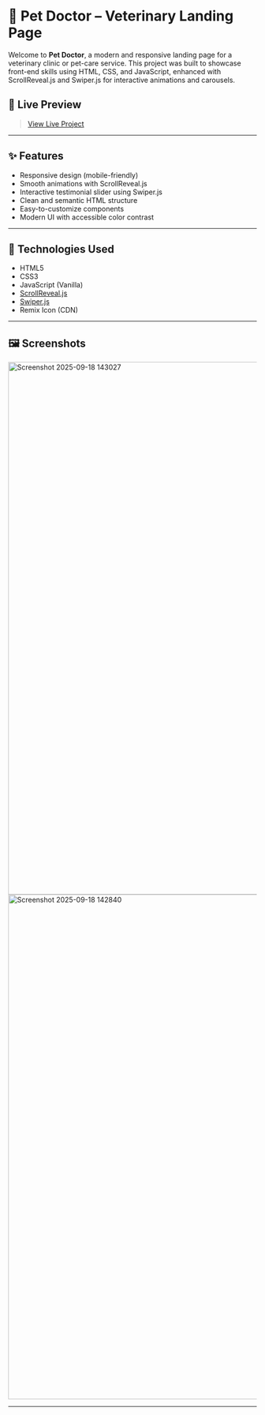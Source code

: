 # 🐶 Pet Doctor – Veterinary Landing Page

Welcome to **Pet Doctor**, a modern and responsive landing page for a veterinary clinic or pet-care service. This project was built to showcase front-end skills using HTML, CSS, and JavaScript, enhanced with ScrollReveal.js and Swiper.js for interactive animations and carousels.

## 🚀 Live Preview

> [View Live Project](https://lucyshai.github.io/Pet-Doctor-Website/)  

---

## ✨ Features

- Responsive design (mobile-friendly)
- Smooth animations with ScrollReveal.js
- Interactive testimonial slider using Swiper.js
- Clean and semantic HTML structure
- Easy-to-customize components
- Modern UI with accessible color contrast

---

## 📁 Technologies Used

- HTML5
- CSS3
- JavaScript (Vanilla)
- [ScrollReveal.js](https://scrollrevealjs.org/)
- [Swiper.js](https://swiperjs.com/)
- Remix Icon (CDN)

---

## 🖼️ Screenshots
<img width="1919" height="1079" alt="Screenshot 2025-09-18 143027" src="https://github.com/user-attachments/assets/79e82d8c-2211-4e71-b92e-3fec67f826d4" />

<img width="1916" height="1023" alt="Screenshot 2025-09-18 142840" src="https://github.com/user-attachments/assets/8f4ed7c9-9321-4f2c-9d19-02e3e7e16481" />


---
